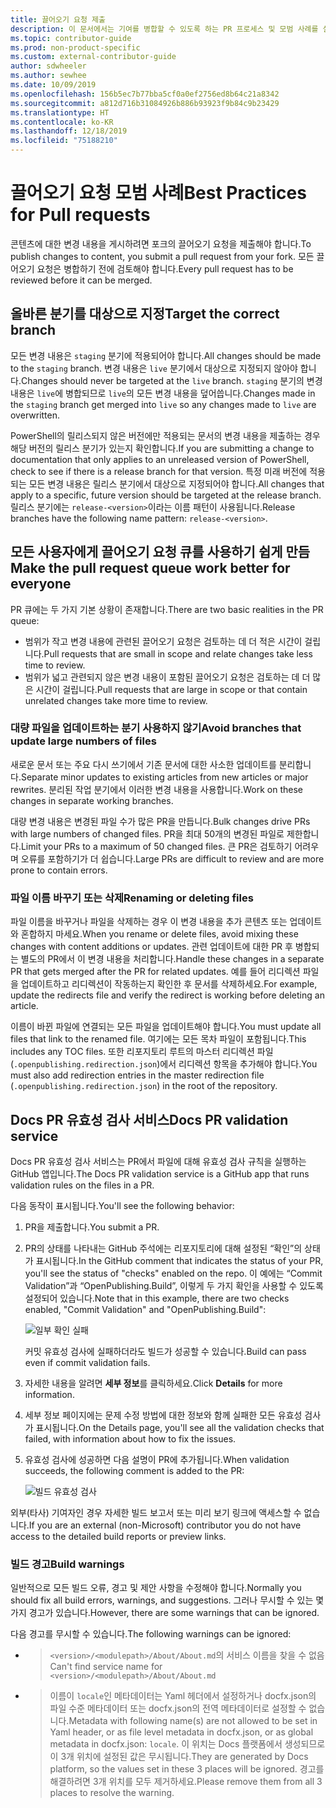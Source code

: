 ```yaml
---
title: 끌어오기 요청 제출
description: 이 문서에서는 기여를 병합할 수 있도록 하는 PR 프로세스 및 모범 사례를 설명합니다.
ms.topic: contributor-guide
ms.prod: non-product-specific
ms.custom: external-contributor-guide
author: sdwheeler
ms.author: sewhee
ms.date: 10/09/2019
ms.openlocfilehash: 156b5ec7b77bba5cf0a0ef2756ed8b64c21a8342
ms.sourcegitcommit: a812d716b31084926b886b93923f9b84c9b23429
ms.translationtype: HT
ms.contentlocale: ko-KR
ms.lasthandoff: 12/18/2019
ms.locfileid: "75188210"
---
```

# <a name="best-practices-for-pull-requests"></a><span data-ttu-id="d2fc4-103">끌어오기 요청 모범 사례</span><span class="sxs-lookup"><span data-stu-id="d2fc4-103">Best Practices for Pull requests</span></span>

<span data-ttu-id="d2fc4-104">콘텐츠에 대한 변경 내용을 게시하려면 포크의 끌어오기 요청을 제출해야 합니다.</span><span class="sxs-lookup"><span data-stu-id="d2fc4-104">To publish changes to content, you submit a pull request from your fork.</span></span> <span data-ttu-id="d2fc4-105">모든 끌어오기 요청은 병합하기 전에 검토해야 합니다.</span><span class="sxs-lookup"><span data-stu-id="d2fc4-105">Every pull request has to be reviewed before it can be merged.</span></span>

## <a name="target-the-correct-branch"></a><span data-ttu-id="d2fc4-106">올바른 분기를 대상으로 지정</span><span class="sxs-lookup"><span data-stu-id="d2fc4-106">Target the correct branch</span></span>

<span data-ttu-id="d2fc4-107">모든 변경 내용은 `staging` 분기에 적용되어야 합니다.</span><span class="sxs-lookup"><span data-stu-id="d2fc4-107">All changes should be made to the `staging` branch.</span></span> <span data-ttu-id="d2fc4-108">변경 내용은 `live` 분기에서 대상으로 지정되지 않아야 합니다.</span><span class="sxs-lookup"><span data-stu-id="d2fc4-108">Changes should never be targeted at the `live` branch.</span></span> <span data-ttu-id="d2fc4-109">`staging` 분기의 변경 내용은 `live`에 병합되므로 `live`의 모든 변경 내용을 덮어씁니다.</span><span class="sxs-lookup"><span data-stu-id="d2fc4-109">Changes made in the `staging` branch get merged into `live` so any changes made to `live` are overwritten.</span></span>

<span data-ttu-id="d2fc4-110">PowerShell의 릴리스되지 않은 버전에만 적용되는 문서의 변경 내용을 제출하는 경우 해당 버전의 릴리스 분기가 있는지 확인합니다.</span><span class="sxs-lookup"><span data-stu-id="d2fc4-110">If you are submitting a change to documentation that only applies to an unreleased version of PowerShell, check to see if there is a release branch for that version.</span></span> <span data-ttu-id="d2fc4-111">특정 미래 버전에 적용되는 모든 변경 내용은 릴리스 분기에서 대상으로 지정되어야 합니다.</span><span class="sxs-lookup"><span data-stu-id="d2fc4-111">All changes that apply to a specific, future version should be targeted at the release branch.</span></span> <span data-ttu-id="d2fc4-112">릴리스 분기에는 `release-<version>`이라는 이름 패턴이 사용됩니다.</span><span class="sxs-lookup"><span data-stu-id="d2fc4-112">Release branches have the following name pattern: `release-<version>`.</span></span>

## <a name="make-the-pull-request-queue-work-better-for-everyone"></a><span data-ttu-id="d2fc4-113">모든 사용자에게 끌어오기 요청 큐를 사용하기 쉽게 만듬</span><span class="sxs-lookup"><span data-stu-id="d2fc4-113">Make the pull request queue work better for everyone</span></span>

<span data-ttu-id="d2fc4-114">PR 큐에는 두 가지 기본 상황이 존재합니다.</span><span class="sxs-lookup"><span data-stu-id="d2fc4-114">There are two basic realities in the PR queue:</span></span>

- <span data-ttu-id="d2fc4-115">범위가 작고 변경 내용에 관련된 끌어오기 요청은 검토하는 데 더 적은 시간이 걸립니다.</span><span class="sxs-lookup"><span data-stu-id="d2fc4-115">Pull requests that are small in scope and relate changes take less time to review.</span></span>
- <span data-ttu-id="d2fc4-116">범위가 넓고 관련되지 않은 변경 내용이 포함된 끌어오기 요청은 검토하는 데 더 많은 시간이 걸립니다.</span><span class="sxs-lookup"><span data-stu-id="d2fc4-116">Pull requests that are large in scope or that contain unrelated changes take more time to review.</span></span>

### <a name="avoid-branches-that-update-large-numbers-of-files"></a><span data-ttu-id="d2fc4-117">대량 파일을 업데이트하는 분기 사용하지 않기</span><span class="sxs-lookup"><span data-stu-id="d2fc4-117">Avoid branches that update large numbers of files</span></span>

<span data-ttu-id="d2fc4-118">새로운 문서 또는 주요 다시 쓰기에서 기존 문서에 대한 사소한 업데이트를 분리합니다.</span><span class="sxs-lookup"><span data-stu-id="d2fc4-118">Separate minor updates to existing articles from new articles or major rewrites.</span></span> <span data-ttu-id="d2fc4-119">분리된 작업 분기에서 이러한 변경 내용을 사용합니다.</span><span class="sxs-lookup"><span data-stu-id="d2fc4-119">Work on these changes in separate working branches.</span></span>

<span data-ttu-id="d2fc4-120">대량 변경 내용은 변경된 파일 수가 많은 PR을 만듭니다.</span><span class="sxs-lookup"><span data-stu-id="d2fc4-120">Bulk changes drive PRs with large numbers of changed files.</span></span> <span data-ttu-id="d2fc4-121">PR을 최대 50개의 변경된 파일로 제한합니다.</span><span class="sxs-lookup"><span data-stu-id="d2fc4-121">Limit your PRs to a maximum of 50 changed files.</span></span> <span data-ttu-id="d2fc4-122">큰 PR은 검토하기 어려우며 오류를 포함하기가 더 쉽습니다.</span><span class="sxs-lookup"><span data-stu-id="d2fc4-122">Large PRs are difficult to review and are more prone to contain errors.</span></span>

### <a name="renaming-or-deleting-files"></a><span data-ttu-id="d2fc4-123">파일 이름 바꾸기 또는 삭제</span><span class="sxs-lookup"><span data-stu-id="d2fc4-123">Renaming or deleting files</span></span>

<span data-ttu-id="d2fc4-124">파일 이름을 바꾸거나 파일을 삭제하는 경우 이 변경 내용을 추가 콘텐츠 또는 업데이트와 혼합하지 마세요.</span><span class="sxs-lookup"><span data-stu-id="d2fc4-124">When you rename or delete files, avoid mixing these changes with content additions or updates.</span></span>
<span data-ttu-id="d2fc4-125">관련 업데이트에 대한 PR 후 병합되는 별도의 PR에서 이 변경 내용을 처리합니다.</span><span class="sxs-lookup"><span data-stu-id="d2fc4-125">Handle these changes in a separate PR that gets merged after the PR for related updates.</span></span> <span data-ttu-id="d2fc4-126">예를 들어 리디렉션 파일을 업데이트하고 리디렉션이 작동하는지 확인한 후 문서를 삭제하세요.</span><span class="sxs-lookup"><span data-stu-id="d2fc4-126">For example, update the redirects file and verify the redirect is working before deleting an article.</span></span>

<span data-ttu-id="d2fc4-127">이름이 바뀐 파일에 연결되는 모든 파일을 업데이트해야 합니다.</span><span class="sxs-lookup"><span data-stu-id="d2fc4-127">You must update all files that link to the renamed file.</span></span> <span data-ttu-id="d2fc4-128">여기에는 모든 목차 파일이 포함됩니다.</span><span class="sxs-lookup"><span data-stu-id="d2fc4-128">This includes any TOC files.</span></span> <span data-ttu-id="d2fc4-129">또한 리포지토리 루트의 마스터 리디렉션 파일(`.openpublishing.redirection.json`)에서 리디렉션 항목을 추가해야 합니다.</span><span class="sxs-lookup"><span data-stu-id="d2fc4-129">You must also add redirection entries in the master redirection file (`.openpublishing.redirection.json`) in the root of the repository.</span></span>

## <a name="docs-pr-validation-service"></a><span data-ttu-id="d2fc4-130">Docs PR 유효성 검사 서비스</span><span class="sxs-lookup"><span data-stu-id="d2fc4-130">Docs PR validation service</span></span>

<span data-ttu-id="d2fc4-131">Docs PR 유효성 검사 서비스는 PR에서 파일에 대해 유효성 검사 규칙을 실행하는 GitHub 앱입니다.</span><span class="sxs-lookup"><span data-stu-id="d2fc4-131">The Docs PR validation service is a GitHub app that runs validation rules on the files in a PR.</span></span>

<span data-ttu-id="d2fc4-132">다음 동작이 표시됩니다.</span><span class="sxs-lookup"><span data-stu-id="d2fc4-132">You'll see the following behavior:</span></span>

1. <span data-ttu-id="d2fc4-133">PR을 제출합니다.</span><span class="sxs-lookup"><span data-stu-id="d2fc4-133">You submit a PR.</span></span>
1. <span data-ttu-id="d2fc4-134">PR의 상태를 나타내는 GitHub 주석에는 리포지토리에 대해 설정된 “확인”의 상태가 표시됩니다.</span><span class="sxs-lookup"><span data-stu-id="d2fc4-134">In the GitHub comment that indicates the status of your PR, you'll see the status of "checks" enabled on the repo.</span></span> <span data-ttu-id="d2fc4-135">이 예에는 “Commit Validation”과 “OpenPublishing.Build”, 이렇게 두 가지 확인을 사용할 수 있도록 설정되어 있습니다.</span><span class="sxs-lookup"><span data-stu-id="d2fc4-135">Note that in this example, there are two checks enabled, "Commit Validation" and "OpenPublishing.Build":</span></span>

   ![일부 확인 실패](media/powershell-pull-requests/validation-failed.png)

   <span data-ttu-id="d2fc4-137">커밋 유효성 검사에 실패하더라도 빌드가 성공할 수 있습니다.</span><span class="sxs-lookup"><span data-stu-id="d2fc4-137">Build can pass even if commit validation fails.</span></span>

1. <span data-ttu-id="d2fc4-138">자세한 내용을 알려면 **세부 정보**를 클릭하세요.</span><span class="sxs-lookup"><span data-stu-id="d2fc4-138">Click **Details** for more information.</span></span>
1. <span data-ttu-id="d2fc4-139">세부 정보 페이지에는 문제 수정 방법에 대한 정보와 함께 실패한 모든 유효성 검사가 표시됩니다.</span><span class="sxs-lookup"><span data-stu-id="d2fc4-139">On the Details page, you'll see all the validation checks that failed, with information about how to fix the issues.</span></span>
1. <span data-ttu-id="d2fc4-140">유효성 검사에 성공하면 다음 설명이 PR에 추가됩니다.</span><span class="sxs-lookup"><span data-stu-id="d2fc4-140">When validation succeeds, the following comment is added to the PR:</span></span>

   ![빌드 유효성 검사](media/powershell-pull-requests/build-validation.png)

<span data-ttu-id="d2fc4-142">외부(타사) 기여자인 경우 자세한 빌드 보고서 또는 미리 보기 링크에 액세스할 수 없습니다.</span><span class="sxs-lookup"><span data-stu-id="d2fc4-142">If you are an external (non-Microsoft) contributor you do not have access to the detailed build reports or preview links.</span></span>

### <a name="build-warnings"></a><span data-ttu-id="d2fc4-143">빌드 경고</span><span class="sxs-lookup"><span data-stu-id="d2fc4-143">Build warnings</span></span>

<span data-ttu-id="d2fc4-144">일반적으로 모든 빌드 오류, 경고 및 제안 사항을 수정해야 합니다.</span><span class="sxs-lookup"><span data-stu-id="d2fc4-144">Normally you should fix all build errors, warnings, and suggestions.</span></span> <span data-ttu-id="d2fc4-145">그러나 무시할 수 있는 몇 가지 경고가 있습니다.</span><span class="sxs-lookup"><span data-stu-id="d2fc4-145">However, there are some warnings that can be ignored.</span></span>

<span data-ttu-id="d2fc4-146">다음 경고를 무시할 수 있습니다.</span><span class="sxs-lookup"><span data-stu-id="d2fc4-146">The following warnings can be ignored:</span></span>

- > <span data-ttu-id="d2fc4-147">`<version>/<modulepath>/About/About.md`의 서비스 이름을 찾을 수 없음</span><span class="sxs-lookup"><span data-stu-id="d2fc4-147">Can't find service name for `<version>/<modulepath>/About/About.md`</span></span>

- > <span data-ttu-id="d2fc4-148">이름이 `locale`인 메타데이터는 Yaml 헤더에서 설정하거나 docfx.json의 파일 수준 메타데이터 또는 docfx.json의 전역 메타데이터로 설정할 수 없습니다.</span><span class="sxs-lookup"><span data-stu-id="d2fc4-148">Metadata with following name(s) are not allowed to be set in Yaml header, or as file level metadata in docfx.json, or as global metadata in docfx.json: `locale`.</span></span> <span data-ttu-id="d2fc4-149">이 위치는 Docs 플랫폼에서 생성되므로 이 3개 위치에 설정된 값은 무시됩니다.</span><span class="sxs-lookup"><span data-stu-id="d2fc4-149">They are generated by Docs platform, so the values set in these 3 places will be ignored.</span></span> <span data-ttu-id="d2fc4-150">경고를 해결하려면 3개 위치를 모두 제거하세요.</span><span class="sxs-lookup"><span data-stu-id="d2fc4-150">Please remove them from all 3 places to resolve the warning.</span></span>
